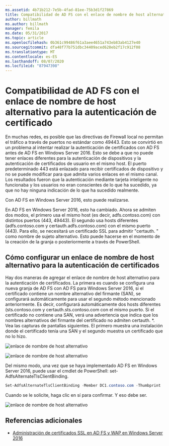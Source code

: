```yaml
---
ms.assetid: 4b71b212-7e5b-4fad-81ee-75b3d1f27869
title: Compatibilidad de AD FS con el enlace de nombre de host alternativo para la autenticación de certificado
author: billmath
ms.author: billmath
manager: femila
ms.date: 05/31/2017
ms.topic: article
ms.openlocfilehash: 0b361c99486f61a3aee4651a743eb83ab4127e40
ms.sourcegitcommit: dfa48f77b751dbc34409aced628eb2f17c912f08
ms.translationtype: MT
ms.contentlocale: es-ES
ms.lasthandoff: 08/07/2020
ms.locfileid: "87947398"
---
```

# <a name="ad-fs-support-for-alternate-hostname-binding-for-certificate-authentication"></a>Compatibilidad de AD FS con el enlace de nombre de host alternativo para la autenticación de certificado

En muchas redes, es posible que las directivas de Firewall local no permitan el tráfico a través de puertos no estándar como 49443. Esto se convirtió en un problema al intentar realizar la autenticación de certificados con AD FS antes de AD FS en Windows Server 2016. Esto se debe a que no puede tener enlaces diferentes para la autenticación de dispositivos y la autenticación de certificados de usuario en el mismo host. El puerto predeterminado 443 está enlazado para recibir certificados de dispositivo y no se puede modificar para que admita varios enlaces en el mismo canal. Los resultados fueron que la autenticación mediante tarjeta inteligente no funcionaba y los usuarios no eran conscientes de lo que ha sucedido, ya que no hay ninguna indicación de lo que ha sucedido realmente.

Con AD FS en Windows Server 2016, esto puede realizarse.

En AD FS en Windows Server 2016, esto ha cambiado. Ahora se admiten dos modos, el primero usa el mismo host (es decir, adfs.contoso.com) con distintos puertos (443, 49443). El segundo usa hosts diferentes (adfs.contoso.com y certauth.adfs.contoso.com) con el mismo puerto (443). Para ello, se necesitará un certificado SSL para admitir "certauth. <ADFS-Service-Name>" como nombre de sujeto alternativo. Esto puede hacerse en el momento de la creación de la granja o posteriormente a través de PowerShell.

## <a name="how-to-configure-alternate-host-name-binding-for-certificate-authentication"></a>Cómo configurar un enlace de nombre de host alternativo para la autenticación de certificados
Hay dos maneras de agregar el enlace de nombre de host alternativo para la autenticación de certificados. La primera es cuando se configura una nueva granja de AD FS con AD FS para Windows Server 2016, si el certificado contiene un nombre alternativo del firmante (SAN), se configurará automáticamente para usar el segundo método mencionado anteriormente. Es decir, configurará automáticamente dos hosts diferentes (sts.contoso.com y certauth.sts.contoso.com con el mismo puerto. Si el certificado no contiene una SAN, verá una advertencia que indica que los nombres alternativos del firmante del certificado no admiten certauth. *. Vea las capturas de pantallas siguientes. El primero muestra una instalación donde el certificado tenía una SAN y el segundo muestra un certificado que no lo hizo.

![enlace de nombre de host alternativo](media/AD-FS-support-for-alternate-hostname-binding-for-certificate-authentication/ADFS_CA_1.png)

![enlace de nombre de host alternativo](media/AD-FS-support-for-alternate-hostname-binding-for-certificate-authentication/ADFS_CA_2.png)

Del mismo modo, una vez que se haya implementado AD FS en Windows Server 2016, puede usar el cmdlet de PowerShell: set-AdfsAlternateTlsClientBinding.

```powershell
Set-AdfsAlternateTlsClientBinding -Member DC1.contoso.com -Thumbprint '<thumbprint of cert>'
```

Cuando se le solicite, haga clic en sí para confirmar.  Y eso debe ser.

![enlace de nombre de host alternativo](media/AD-FS-support-for-alternate-hostname-binding-for-certificate-authentication/ADFS_CA_3.png)

## <a name="additional-references"></a>Referencias adicionales

* [Administración de certificados SSL en AD FS y WAP en Windows Server 2016](./manage-ssl-certificates-ad-fs-wap.md)
